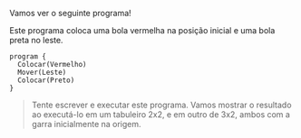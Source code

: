 Vamos ver o seguinte programa!

Este programa coloca uma bola vermelha na posição inicial e uma bola preta no leste.

```gobstones
program {
  Colocar(Vermelho)
  Mover(Leste)
  Colocar(Preto)
}
```

> Tente escrever e executar este programa. Vamos mostrar o resultado ao executá-lo em um tabuleiro 2x2, e em outro de 3x2, ambos com a garra inicialmente na origem.
